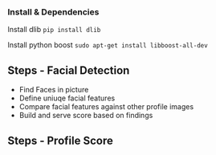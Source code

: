 ### Install & Dependencies

Install dlib
`pip install dlib`

Install python boost
`sudo apt-get install libboost-all-dev`

## Steps - Facial Detection

 - Find Faces in picture
 - Define uniuqe facial features
 - Compare facial features against other profile images
 - Build and serve score based on findings

## Steps - Profile Score
